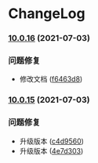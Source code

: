 # ChangeLog
### [10.0.16](https://github.com/mimanghuilang/node/compare/v10.0.15...v10.0.16) (2021-07-03)


### 问题修复

* 修改文档 ([f6463d8](https://github.com/mimanghuilang/node/commit/f6463d8f60af4ad268b14475c95a15882d6a50a3))

### [10.0.15](http://192.168.0.34/HtmlGroup/node/compare/v10.0.14...v10.0.15) (2021-07-03)


### 问题修复

* 升级版本 ([c4d9560](http://192.168.0.34/HtmlGroup/node/commit/c4d9560d93fd9cca03b35c1af65da77b24f771ee))
* 升级版本 ([4e7d303](http://192.168.0.34/HtmlGroup/node/commit/4e7d30315cc1a172d22aabbccf1334e3e9d58e2b))

